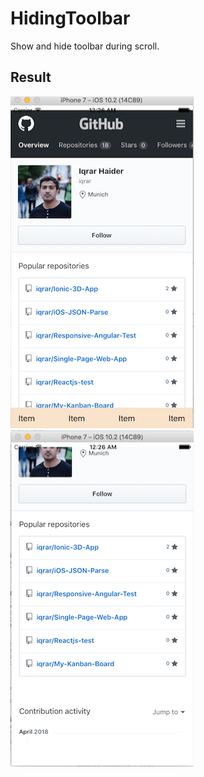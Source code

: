 # HidingToolbar

Show and hide toolbar during scroll.

## Result

![alt text](screenshots/show.png)  ![alt text](screenshots/hide.png)


